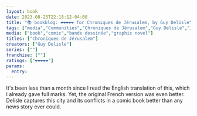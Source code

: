 ```yaml
---
layout: book
date: 2023-08-25T22:18:12-04:00
title: "📚 bookblog: ❤️❤️❤️❤️❤️ for Chroniques de Jérusalem, by Guy Delisle"
tags: ["media","Communities","Chroniques de Jérusalem","Guy Delisle","Jerusalem","Israel","Palestine"]
media: ["book","comic","bande dessinée","graphic novel"]
titles: ["Chroniques de Jérusalem"]
creators: ["Guy Delisle"]
series: [""]
franchise: [""]
ratings: ["❤️❤️❤️❤️❤️"]
params:
  entry:
---
```

It's been less than a month since I read the English translation of this, which I already gave full marks. Yet, the original French version was even better. Delisle captures this city and its conflicts in a comic book better than any news story ever could.
